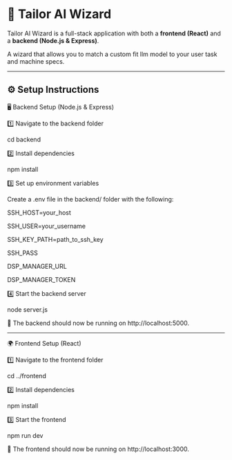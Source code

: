 # 🚀 Tailor AI Wizard

Tailor AI Wizard is a full-stack application with both a **frontend (React)** and a **backend (Node.js & Express)**.

A wizard that allows you to match a custom fit llm model to your user task and machine specs.

---

## ⚙️ **Setup Instructions**

🖥️ Backend Setup (Node.js & Express)

1️⃣ Navigate to the backend folder

cd backend

2️⃣ Install dependencies

npm install

3️⃣ Set up environment variables

Create a .env file in the backend/ folder with the following:

SSH_HOST=your_host

SSH_USER=your_username

SSH_KEY_PATH=path_to_ssh_key

SSH_PASS

DSP_MANAGER_URL

DSP_MANAGER_TOKEN

4️⃣ Start the backend server

node server.js

🚀 The backend should now be running on http://localhost:5000.


---------------------------


🌍 Frontend Setup (React)

1️⃣ Navigate to the frontend folder

cd ../frontend

2️⃣ Install dependencies

npm install

3️⃣ Start the frontend

npm run dev

🚀 The frontend should now be running on http://localhost:3000.

